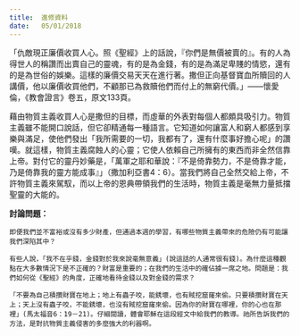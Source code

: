 ```yaml
---
title:  進修資料
date:   05/01/2018
---
```


「仇敵現正廉價收買人心。照《聖經》上的話說，『你們是無價被賣的』。有的人為得世人的稱讚而出賣自己的靈魂，有的是為金錢，有的是為滿足卑賤的情慾，還有的是為世俗的娛樂。這樣的廉價交易天天在進行著。撒但正向基督寶血所贖回的人講價，他以廉價收買他們，不顧那已為救贖他們而付上的無窮代價。」——懷愛倫，《教會證言》卷五，原文133頁。

藉由物質主義收買人心是撒但的目標，而虛華的外表對每個人都頗具吸引力。物質主義雖不能開口說話，但它卻精通每一種語言。它知道如何讓富人和窮人都感到享樂與滿足，使他們發出「我所需要的一切，我都有了，還有什麼事好擔心呢」的讚嘆。就這樣，物質主義腐蝕人的心靈；它使人依賴自己所擁有的東西而非全然信靠上帝。對付它的靈丹妙藥是，「萬軍之耶和華說：『不是倚靠勢力，不是倚靠才能，乃是倚靠我的靈方能成事』」（撒加利亞書4：6）。當我們將自己全然交給上帝，不許物質主義來駕馭，而以上帝的恩典帶領我們的生活時，物質主義是毫無力量抵擋聖靈的大能的。	

**討論問題：**

`即便我們並不富裕或沒有多少財產，但通過本週的學習，有哪些物質主義帶來的危險仍有可能讓我們深陷其中？`

`有些人說，「我不在乎錢，金錢對於我來說毫無意義」(說這話的人通常很有錢)。為什麼這種觀點在大多數情況下是不正確的？財富是重要的；在我們的生活中的確佔據一席之地。問題是：我們如何從《聖經》的角度，正確地看待金錢以及對金錢的需求？`

`「不要為自己積攢財寶在地上；地上有蟲子咬，能銹壞，也有賊挖窟窿來偷。只要積攢財寶在天上；天上沒有蟲子咬，不能銹壞，也沒有賊挖窟窿來偷。因為你的財寶在哪裡，你的心也在那裡」(馬太福音6：19－21)。仔細閱讀，體會耶穌在這段經文中給我們的教導。祂所告訴我們的方法，是對抗物質主義侵害的多麼強大的利器啊。` 